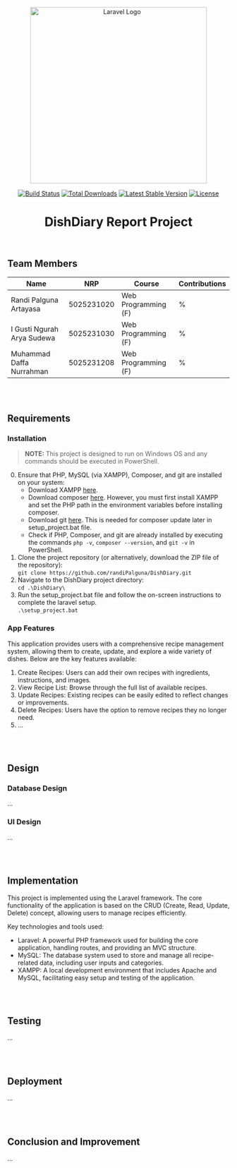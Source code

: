 <p align="center"><a href="https://laravel.com" target="_blank"><img src="https://raw.githubusercontent.com/laravel/art/master/logo-lockup/5%20SVG/2%20CMYK/1%20Full%20Color/laravel-logolockup-cmyk-red.svg" width="400" alt="Laravel Logo"></a></p>

<p align="center">
<a href="https://github.com/laravel/framework/actions"><img src="https://github.com/laravel/framework/workflows/tests/badge.svg" alt="Build Status"></a>
<a href="https://packagist.org/packages/laravel/framework"><img src="https://img.shields.io/packagist/dt/laravel/framework" alt="Total Downloads"></a>
<a href="https://packagist.org/packages/laravel/framework"><img src="https://img.shields.io/packagist/v/laravel/framework" alt="Latest Stable Version"></a>
<a href="https://packagist.org/packages/laravel/framework"><img src="https://img.shields.io/packagist/l/laravel/framework" alt="License"></a>
</p>

<h1 align="center">DishDiary Report Project</h1>

<br>

## Team Members
| Name                       | NRP        | Course              | Contributions |
| ---                        | ---        | ---                 | ---           |
| Randi Palguna Artayasa     | 5025231020 | Web Programming (F) | % |
| I Gusti Ngurah Arya Sudewa | 5025231030 | Web Programming (F) | % |
| Muhammad Daffa Nurrahman   | 5025231208 | Web Programming (F) | % |

<br><br>

## Requirements

### Installation
> **NOTE:** This project is designed to run on Windows OS and any commands should be executed in PowerShell.
0. Ensure that PHP, MySQL (via XAMPP), Composer, and git are installed on your system:
   - Download XAMPP <a href="https://www.apachefriends.org/download.html" target="_blank">here</a>.
   - Download composer <a href="https://getcomposer.org/Composer-Setup.exe" target="_blank">here</a>. However, you must first install XAMPP and set the PHP path in the environment variables before installing composer.
   - Download git <a href="https://git-scm.com/downloads/win" target="_blank">here</a>. This is needed for composer update later in setup_project.bat file.
   - Check if PHP, Composer, and git are already installed by executing the commands `php -v`, `composer --version`, and `git -v` in PowerShell.
1. Clone the project repository (or alternatively, download the ZIP file of the repository):<br>
   `git clone https://github.com/randiPalguna/DishDiary.git`
2. Navigate to the DishDiary project directory:<br>
   `cd .\DishDiary\`
3. Run the setup_project.bat file and follow the on-screen instructions to complete the laravel setup.<br>
   `.\setup_project.bat`

### App Features
This application provides users with a comprehensive recipe management system, allowing them to create, update, and explore a wide variety of dishes. Below are the key features available:
1. Create Recipes: Users can add their own recipes with ingredients, instructions, and images.
2. View Recipe List: Browse through the full list of available recipes.
3. Update Recipes: Existing recipes can be easily edited to reflect changes or improvements.
4. Delete Recipes: Users have the option to remove recipes they no longer need.
5. ...

<br><br>

## Design

### Database Design
...

### UI Design
...

<br><br>

## Implementation
This project is implemented using the Laravel framework. The core functionality of the application is based on the CRUD (Create, Read, Update, Delete) concept, allowing users to manage recipes efficiently.

Key technologies and tools used:
- Laravel: A powerful PHP framework used for building the core application, handling routes, and providing an MVC structure.
- MySQL: The database system used to store and manage all recipe-related data, including user inputs and categories.
- XAMPP: A local development environment that includes Apache and MySQL, facilitating easy setup and testing of the application.

<br><br>

## Testing
...

<br><br>

## Deployment
...

<br><br>

## Conclusion and Improvement
...